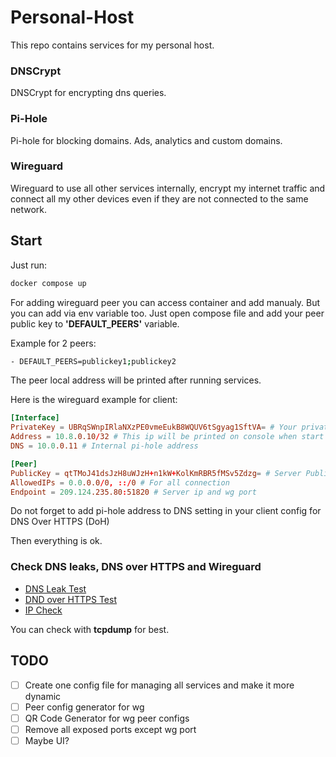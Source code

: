 # Personal-Host

This repo contains services for my personal host.

### DNSCrypt

DNSCrypt for encrypting dns queries.

### Pi-Hole

Pi-hole for blocking domains. Ads, analytics and custom domains.

### Wireguard

Wireguard to use all other services internally, encrypt my internet traffic and connect all my other devices even if they are not connected to the same network.

## Start

Just run:

```bash
docker compose up
```

For adding wireguard peer you can access container and add manualy. But you can add via env variable too. Just open compose file and add your peer public key to **'DEFAULT_PEERS'** variable.

Example for 2 peers:

```bash
- DEFAULT_PEERS=publickey1;publickey2
```

The peer local address will be printed after running services.

Here is the wireguard example for client:

```toml
[Interface]
PrivateKey = UBRqSWnpIRlaNXzPE0vmeEukB8WQUV6tSgyag1SftVA= # Your private key
Address = 10.8.0.10/32 # This ip will be printed on console when start service
DNS = 10.0.0.11 # Internal pi-hole address

[Peer]
PublicKey = qtTMoJ41dsJzH8uWJzH+n1kW+KolKmRBR5fMSv5Zdzg= # Server Public Address
AllowedIPs = 0.0.0.0/0, ::/0 # For all connection
Endpoint = 209.124.235.80:51820 # Server ip and wg port
```

Do not forget to add pi-hole address to DNS setting in your client config for DNS Over HTTPS (DoH)

Then everything is ok.

### Check DNS leaks, DNS over HTTPS and Wireguard

- [DNS Leak Test](https://dnsleaktest.com)
- [DND over HTTPS Test](https://1.1.1.1/help)
- [IP Check](https://ip.me)

You can check with **tcpdump** for best.

## TODO

- [ ] Create one config file for managing all services and make it more dynamic
- [ ] Peer config generator for wg
- [ ] QR Code Generator for wg peer configs
- [ ] Remove all exposed ports except wg port
- [ ] Maybe UI?
